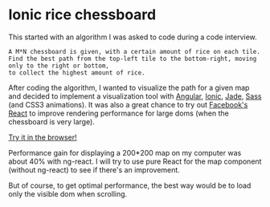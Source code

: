 Ionic rice chessboard
=====================

This started with an algorithm I was asked to code during a code interview.

```
A M*N chessboard is given, with a certain amount of rice on each tile.
Find the best path from the top-left tile to the bottom-right, moving only to the right or bottom, 
to collect the highest amount of rice.
```

After coding the algorithm, I wanted to visualize the path for a given map and decided to implement a visualization tool with <a href="https://angularjs.org/">Angular</a>, <a href="http://ionicframework.com/">Ionic</a>, <a href="http://jade-lang.com/">Jade</a>, <a href="http://sass-lang.com/">Sass</a> (and CSS3 animations).
It was also a great chance to try out <a href="http://facebook.github.io/react/index.html">Facebook's React</a> to improve rendering performance for large doms (when the chessboard is very large).

<a href="http://almouro.github.io/ionic-rice-chessboard/www/index.html">Try it in the browser!</a>

Performance gain for displaying a 200*200 map on my computer was about 40% with ng-react.
I will try to use pure React for the map component (without ng-react) to see if there's an improvement.

But of course, to get optimal performance, the best way would be to load only the visible dom when scrolling.
